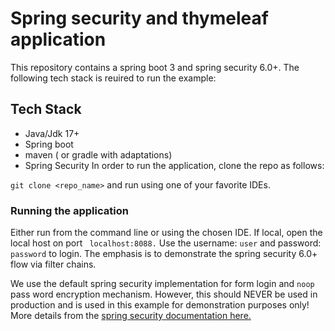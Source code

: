 # Spring security and thymeleaf application

This repository contains a spring boot 3 and spring security 6.0+. The following tech stack is reuired to run the example:

## Tech Stack

- Java/Jdk 17+
- Spring boot
- maven ( or gradle with adaptations)
- Spring Security
In order to run the application, clone the repo as follows:

``` git clone <repo_name> ``` and run using one of your favorite IDEs.

### Running the application

Either run from the command line or using the chosen IDE. 
If local, open the local host on port ``` localhost:8088.``` Use the username:  ```user``` and password: ```password``` to login. The emphasis is to demonstrate the 
spring security 6.0+ flow via filter chains.

We use the default spring security implementation for form login and ```noop``` pass word encryption mechanism. However, this should NEVER be used in production and is used in this example for demonstration purposes only! 
More details from the [spring security documentation here.](https://spring.io/projects/spring-security)



